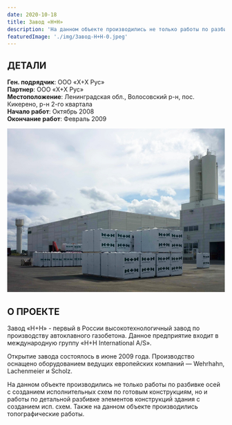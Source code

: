 ```yaml
---
date: 2020-10-18
title: Завод «H+H»
description: 'На данном объекте производились не только работы по разбивке осей с созданием исполнительных схем по готовым конструкциям, но и работы по детальной разбивке элементов конструкций здания с созданием исп. схем.'
featuredImage: './img/Завод-H+H-0.jpeg'
---
```


## ДЕТАЛИ

**Ген. подрядчик**: ООО «Х+Х Рус»  
**Партнер**: ООО «Х+Х Рус»  
**Местоположение**: Ленинградская обл., Волосовский р-н, пос. Кикерено, р-н 2-го квартала  
**Начало работ**: Октябрь 2008  
**Окончание работ**: Февраль 2009

![лахта центр](./img/Завод-H+H-1.jpeg)

## О ПРОЕКТЕ

Завод «H+H» - первый в России высокотехнологичный завод по производству автоклавного газобетона. Данное предприятие входит в международную группу «H+H International A/S».

Открытие завода состоялось в июне 2009 года. Производство оснащено оборудованием ведущих европейских компаний — Wehrhahn, Lachenmeier и Scholz.

На данном объекте производились не только работы по разбивке осей с созданием исполнительных схем по готовым конструкциям, но и работы по детальной разбивке элементов конструкций здания с созданием исп. схем. Также на данном объекте производились топографические работы.
